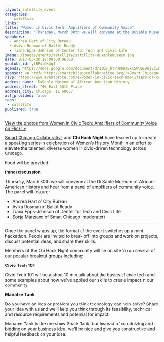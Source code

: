 ```yaml
---
layout: satellite_event
categories:
  - satellite
links:
title: "Women in Civic Tech: Amplifiers of Community Voice"
description: "Thursday, March 30th we will convene at the DuSable Museum of African-American History and hear from a panel of amplifiers of community voice featuring Andrea Hart of City Bureau, Aviva Rosman of Ballot Ready and Tiana Epps-Johnson of Center for Tech and Civic Life."
speakers:
  - Andrea Hart of City Bureau
  - Aviva Rosman of Ballot Ready
  - Tiana Epps-Johnson of Center for Tech and Civic Life
image: /images/events/satellite/satellite-dusablemuseum.jpg
date: 2017-03-30T18:00:00-06:00
youtube_id: ylRRulQk4qI
agenda: https://docs.google.com/document/d/1zQB_htPUKHUsEkxSWUpEDejEcIW_C3vyQM9Cv8vjkDU/edit#
sponsor: <a href='http://smartchicagocollaborative.org/'>Smart Chicago</a>
rsvp: https://www.eventbrite.com/e/women-in-civic-tech-amplifiers-of-community-voice-tickets-32680563445
address_name:  DuSable Museum of African-American History
address_street: 740 East 56th Place
address_city: Chicago, IL 60637 
asl_provided: false
tags: 
 - satellite
published: true
---
```


[View the photos from Women in Civic Tech: Amplifiers of Community Voice on Flickr &raquo;](https://www.flickr.com/photos/smartchicagocollaborative/albums/72157678674509974)

[Smart Chicago Collaborative](http://smartchicagocollaborative.org/) and **Chi Hack Night** have teamed up to create a [speaking series in celebration of Women’s History Month](/blog/2017/03/07/presenting-the-women-in-tech-speaker-series.html) in an effort to elevate the talented, diverse women in civic-driven technology across Chicago.

Food will be provided.

**Panel discussion**

Thursday, March 30th we will convene at the DuSable Museum of African-American History and hear from a panel of amplifiers of community voice. The panel will feature:

* Andrea Hart of City Bureau
* Aviva Rosman of Ballot Ready
* Tiana Epps-Johnson of Center for Tech and Civic Life
* Sonja Marziano of Smart Chicago (moderator)

---

Once the panel wraps up, the format of the event switches up a mini-hackathon. People are invited to break off into groups and work on projects, discuss potential ideas, and share their skills.

Members of the Chi Hack Night community will be on site to run several of our popular breakout groups including:

**Civic Tech 101**

Civic Tech 101 will be a short 10 min talk about the basics of civic tech and some examples about how we’ve applied our skills to create impact in our community. 

**Manatee Tank**

Do you have an idea or problem you think technology can help solve? Share your idea with us and we’ll help you think through its feasibility, technical and resource requirements and potential for impact.

Manatee Tank is like the show Shark Tank, but instead of scrutinizing and bidding on your business idea, we’ll be nice and give you constructive and helpful feedback on your idea.
